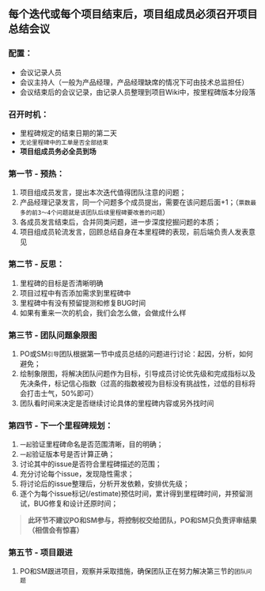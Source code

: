 ## 每个迭代或每个项目结束后，项目组成员必须召开项目总结会议

### 配置：
- 会议记录人员
- 会议主持人（一般为产品经理，产品经理缺席的情况下可由技术总监担任）
- 会议结束后的会议记录，由记录人员整理到项目Wiki中，按里程碑版本分段落

### 召开时机：
- 里程碑规定的结束日期的第二天
- `无论里程碑中的工单是否全部结束`
- **项目组成员务必全员到场**

### 第一节 - 预热：

1. 项目组成员发言，提出本次迭代值得团队注意的问题；
2. 产品经理记录发言，同一个问题多个成员提出，需要在该问题后面+1；（`票数最多的前3～4个问题就是该团队后续里程碑要改善的问题`）
3. 各成员发言结束后，合并同类问题，进一步深度挖掘问题的本质；
4. 项目组成员轮流发言，回顾总结自身在本里程碑的表现，前后端负责人发表意见

### 第二节 - 反思：

1. 里程碑的目标是否清晰明确
2. 项目过程中有否添加需求到里程碑中
3. 里程碑中有没有预留提测和修复BUG时间
4. 如果有重来一次的机会，我们会怎么做，会做成什么样

### 第三节 - 团队问题象限图

1. PO或SM`引导`团队根据第一节中成员总结的问题进行讨论：起因，分析，如何避免；
2. 绘制象限图，将解决团队问题作为目标，引导成员讨论优先级和完成指标以及先决条件，标记信心指数（过高的指数被视为目标没有挑战性，过低的目标将会打击士气，50%即可）
3. 团队看时间来决定是否继续讨论具体的里程碑内容或另外找时间


### 第四节 - 下一个里程碑规划：

1. `一起`验证里程碑命名是否范围清晰，目的明确；
2. `一起`验证版本号是否计算正确；
3. 讨论其中的issue是否符合里程碑描述的范围；
4. 充分讨论每个issue，发现隐性需求；
5. 将讨论后的issue整理后，分析开发依赖，安排优先级；
6. 逐个为每个issue标记(/estimate)预估时间，累计得到里程碑时间，并预留测试，BUG修复和设计还原时间；

>**此环节不建议PO和SM参与，将控制权交给团队，PO和SM只负责评审结果（相信会有惊喜）**

### 第五节 - 项目跟进

1. PO和SM跟进项目，观察并采取措施，确保团队正在努力解决第三节的`团队问题`